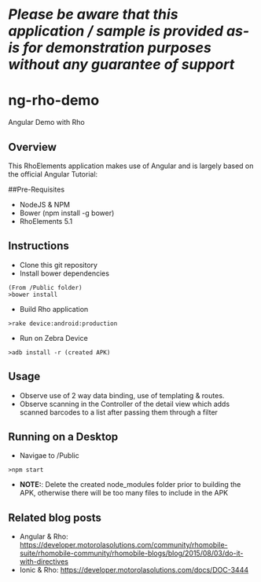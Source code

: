 *Please be aware that this application / sample is provided as-is for demonstration purposes without any guarantee of support*
=========================================================

# ng-rho-demo
Angular Demo with Rho

## Overview

This RhoElements application makes use of Angular and is largely based on the official Angular Tutorial: 

##Pre-Requisites

- NodeJS & NPM
- Bower (npm install -g bower)
- RhoElements 5.1

## Instructions

+ Clone this git repository
+ Install bower dependencies
```
(From /Public folder)
>bower install
```
+ Build Rho application
```
>rake device:android:production
```
+ Run on Zebra Device
```
>adb install -r (created APK)
```

##  Usage

+ Observe use of 2 way data binding, use of templating & routes.
+ Observe scanning in the Controller of the detail view which adds scanned barcodes to a list after passing them through a filter

##  Running on a Desktop

+ Navigae to /Public
```
>npm start
```
+ **NOTE:**: Delete the created node_modules folder prior to building the APK, otherwise there will be too many files to include in the APK

## Related blog posts

+ Angular & Rho: https://developer.motorolasolutions.com/community/rhomobile-suite/rhomobile-community/rhomobile-blogs/blog/2015/08/03/do-it-with-directives
+ Ionic & Rho: https://developer.motorolasolutions.com/docs/DOC-3444
